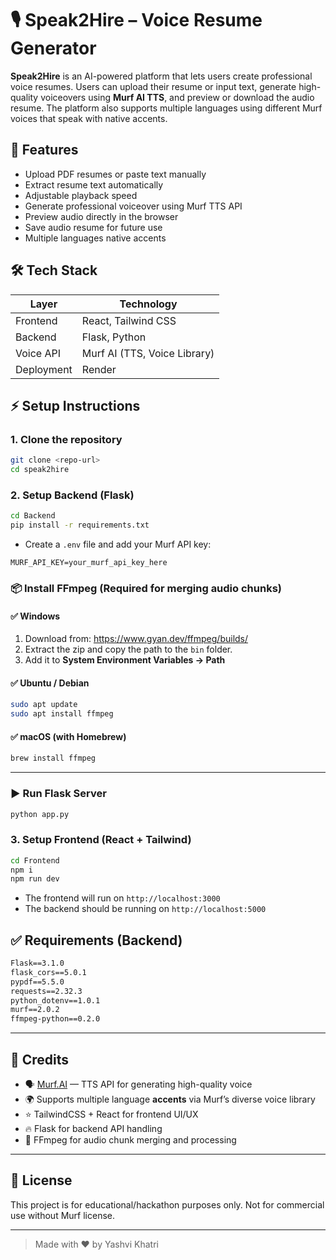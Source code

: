 # 🎙️ Speak2Hire – Voice Resume Generator

**Speak2Hire** is an AI-powered platform that lets users create professional voice resumes. Users can upload their resume or input text, generate high-quality voiceovers using **Murf AI TTS**, and preview or download the audio resume. The platform also supports multiple languages using different Murf voices that speak with native accents.

## 🚀 Features

* Upload PDF resumes or paste text manually
* Extract resume text automatically
* Adjustable playback speed
* Generate professional voiceover using Murf TTS API
* Preview audio directly in the browser
* Save audio resume for future use
* Multiple languages native accents

## 🛠️ Tech Stack

| Layer      | Technology                                  |
| ---------- | ------------------------------------------- |
| Frontend   | React, Tailwind CSS                         |
| Backend    | Flask, Python                               |
| Voice API  | Murf AI (TTS, Voice Library)                |
| Deployment | Render                                      |

## ⚡ Setup Instructions

### 1. Clone the repository

```bash
git clone <repo-url>
cd speak2hire
```

### 2. Setup Backend (Flask)

```bash
cd Backend
pip install -r requirements.txt
```

* Create a `.env` file and add your Murf API key:

```
MURF_API_KEY=your_murf_api_key_here
```
### 📦 Install FFmpeg (Required for merging audio chunks)

#### ✅ Windows

1. Download from: https://www.gyan.dev/ffmpeg/builds/
2. Extract the zip and copy the path to the `bin` folder.
3. Add it to **System Environment Variables → Path**

#### ✅ Ubuntu / Debian

```bash
sudo apt update
sudo apt install ffmpeg
```

#### ✅ macOS (with Homebrew)

```bash
brew install ffmpeg
```

---

### ▶️ Run Flask Server

```bash
python app.py
```

### 3. Setup Frontend (React + Tailwind)

```bash
cd Frontend
npm i
npm run dev
```

* The frontend will run on `http://localhost:3000`
* The backend should be running on `http://localhost:5000`

## ✅ Requirements (Backend)

```txt
Flask==3.1.0
flask_cors==5.0.1
pypdf==5.5.0
requests==2.32.3
python_dotenv==1.0.1
murf==2.0.2
ffmpeg-python==0.2.0
```

---

## 🤖 Credits

- 🗣️ [Murf.AI](https://murf.ai) — TTS API for generating high-quality voice
- 🌍 Supports multiple language **accents** via Murf’s diverse voice library
- ⭐ TailwindCSS + React for frontend UI/UX
- 🔥 Flask for backend API handling
- 🧪 FFmpeg for audio chunk merging and processing

---

## 📌 License

This project is for educational/hackathon purposes only. Not for commercial use without Murf license.

---

> Made with ❤️ by Yashvi Khatri

